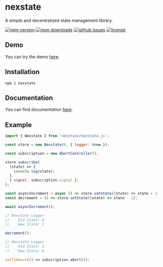 # nexstate

A simple and decentralized state management library.

[![npm version](https://img.shields.io/npm/v/nexstate?style=for-the-badge)](https://npmjs.com/package/nexstate)
[![npm downloads](https://img.shields.io/npm/dw/nexstate?style=for-the-badge)](https://npmjs.com/package/nexstate)
[![github issues](https://img.shields.io/github/issues/Hawmex/nexstate?style=for-the-badge)](https://github.com/Hawmex/nexstate/issues)
[![license](https://img.shields.io/npm/l/nexstate?style=for-the-badge)](https://github.com/Hawmex/nexstate)

## Demo

You can try the demo [here](https://codepen.io/Hawmed/pen/PopmeOp).

## Installation

```
npm i nexstate
```

## Documentation

You can find documentation [here](https://hawmex.github.io/nexstate/).

## Example

```js
import { Nexstate } from 'nexstate/nexstate.js';

const store = new Nexstate(0, { logger: true });

const subscription = new AbortController();

store.subscribe(
  (state) => {
    console.log(state);
  },
  { signal: subscription.signal },
);

const asyncIncrement = async () => store.setState((state) => state + 1);
const decrement = () => store.setState((state) => state - 1);

await asyncIncrement();

// Nexstate Logger
//    Old State: 0
//    New State: 1

decrement();

// Nexstate Logger
//    Old State: 1
//    New State: 0

setTimeout(() => subscription.abort());
```
